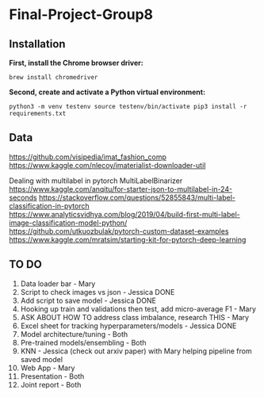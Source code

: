 # Final-Project-Group8

## Installation

**First, install the Chrome browser driver:**

`brew install chromedriver`

**Second, create and activate a Python virtual environment:** 

`python3 -m venv testenv
source testenv/bin/activate
pip3 install -r requirements.txt`

## Data
https://github.com/visipedia/imat_fashion_comp
https://www.kaggle.com/nlecoy/imaterialist-downloader-util

Dealing with multilabel in pytorch
MultiLabelBinarizer
https://www.kaggle.com/anqitu/for-starter-json-to-multilabel-in-24-seconds
https://stackoverflow.com/questions/52855843/multi-label-classification-in-pytorch
https://www.analyticsvidhya.com/blog/2019/04/build-first-multi-label-image-classification-model-python/
https://github.com/utkuozbulak/pytorch-custom-dataset-examples
https://www.kaggle.com/mratsim/starting-kit-for-pytorch-deep-learning

## TO DO
1) Data loader bar - Mary
2) Script to check images vs json - Jessica DONE
3) Add script to save model - Jessica DONE
4) Hooking up train and validations then test, add micro-average F1 - Mary 
5) ASK ABOUT HOW TO address class imbalance, research THIS - Mary 
6) Excel sheet for tracking hyperparameters/models - Jessica DONE
7) Model architecture/tuning - Both
8) Pre-trained models/ensembling - Both
9) KNN - Jessica (check out arxiv paper) with Mary helping pipeline from saved model
10) Web App - Mary 
11) Presentation - Both
12) Joint report - Both
